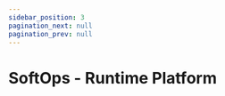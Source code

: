 ```yaml
---
sidebar_position: 3
pagination_next: null
pagination_prev: null
---
```

# SoftOps - Runtime Platform
